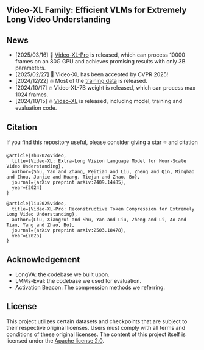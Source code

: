 
## Video-XL Family: Efficient VLMs for Extremely Long Video Understanding


## News
- [2025/03/16] 🎉 [Video-XL-Pro](Video-XL-Pro) is released, which can process 10000 frames on an 80G GPU and achieves promising results with only 3B parameters.
- [2025/02/27] 🎉 Video-XL has been accepted by CVPR 2025!
- [2024/12/22] 🔥 Most of the [training data](https://huggingface.co/datasets/sy1998/Video_XL_Training/tree/main) is released. 
- [2024/10/17] 🔥 Video-XL-7B weight is released, which can process max 1024 frames. 
- [2024/10/15] 🔥 [Video-XL](Video-XL) is released,  including model, training and evaluation code.



## Citation
If you find this repository useful, please consider giving a star :star: and citation

```
@article{shu2024video,
  title={Video-XL: Extra-Long Vision Language Model for Hour-Scale Video Understanding},
  author={Shu, Yan and Zhang, Peitian and Liu, Zheng and Qin, Minghao and Zhou, Junjie and Huang, Tiejun and Zhao, Bo},
  journal={arXiv preprint arXiv:2409.14485},
  year={2024}
}

@article{liu2025video,
  title={Video-XL-Pro: Reconstructive Token Compression for Extremely Long Video Understanding},
  author={Liu, Xiangrui and Shu, Yan and Liu, Zheng and Li, Ao and Tian, Yang and Zhao, Bo},
  journal={arXiv preprint arXiv:2503.18478},
  year={2025}
}
```

## Acknowledgement
- LongVA: the codebase we built upon. 
- LMMs-Eval: the codebase we used for evaluation.
- Activation Beacon: The compression methods we referring.

## License
This project utilizes certain datasets and checkpoints that are subject to their respective original licenses. Users must comply with all terms and conditions of these original licenses.
The content of this project itself is licensed under the [Apache license 2.0](./LICENSE).




